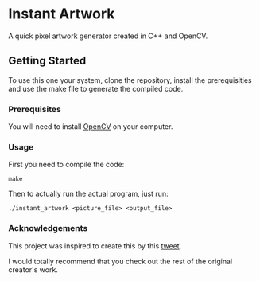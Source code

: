 # Instant Artwork
A quick pixel artwork generator created in C++ and OpenCV.

## Getting Started

To use this one your system, clone the repository, install the prerequisities and use the make file to generate the compiled code. 

### Prerequisites

You will need to install [OpenCV](https://opencv.org) on your computer.

### Usage
First you need to compile the code:
```
make
```

Then to actually run the actual program, just run:

```
./instant_artwork <picture_file> <output_file>
```

### Acknowledgements
This project was inspired to create this by this [tweet](https://twitter.com/k_koi/status/1026478534376734720).

I would totally recommend that you check out the rest of the original creator's work.
